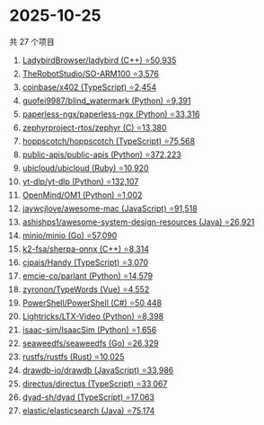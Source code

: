 # 2025-10-25

共 27 个项目

<!-- BEGIN GITHUB -->
<!-- 最后更新时间 2025-10-25 20:15:00 +0800 -->
1. [LadybirdBrowser/ladybird (C++) ⭐50,935](https://github.com/LadybirdBrowser/ladybird)
1. [TheRobotStudio/SO-ARM100 ⭐3,576](https://github.com/TheRobotStudio/SO-ARM100)
1. [coinbase/x402 (TypeScript) ⭐2,454](https://github.com/coinbase/x402)
1. [guofei9987/blind_watermark (Python) ⭐9,391](https://github.com/guofei9987/blind_watermark)
1. [paperless-ngx/paperless-ngx (Python) ⭐33,316](https://github.com/paperless-ngx/paperless-ngx)
1. [zephyrproject-rtos/zephyr (C) ⭐13,380](https://github.com/zephyrproject-rtos/zephyr)
1. [hoppscotch/hoppscotch (TypeScript) ⭐75,568](https://github.com/hoppscotch/hoppscotch)
1. [public-apis/public-apis (Python) ⭐372,223](https://github.com/public-apis/public-apis)
1. [ubicloud/ubicloud (Ruby) ⭐10,920](https://github.com/ubicloud/ubicloud)
1. [yt-dlp/yt-dlp (Python) ⭐132,107](https://github.com/yt-dlp/yt-dlp)
1. [OpenMind/OM1 (Python) ⭐1,002](https://github.com/OpenMind/OM1)
1. [jaywcjlove/awesome-mac (JavaScript) ⭐91,518](https://github.com/jaywcjlove/awesome-mac)
1. [ashishps1/awesome-system-design-resources (Java) ⭐26,921](https://github.com/ashishps1/awesome-system-design-resources)
1. [minio/minio (Go) ⭐57,090](https://github.com/minio/minio)
1. [k2-fsa/sherpa-onnx (C++) ⭐8,314](https://github.com/k2-fsa/sherpa-onnx)
1. [cjpais/Handy (TypeScript) ⭐3,070](https://github.com/cjpais/Handy)
1. [emcie-co/parlant (Python) ⭐14,579](https://github.com/emcie-co/parlant)
1. [zyronon/TypeWords (Vue) ⭐4,552](https://github.com/zyronon/TypeWords)
1. [PowerShell/PowerShell (C#) ⭐50,448](https://github.com/PowerShell/PowerShell)
1. [Lightricks/LTX-Video (Python) ⭐8,398](https://github.com/Lightricks/LTX-Video)
1. [isaac-sim/IsaacSim (Python) ⭐1,656](https://github.com/isaac-sim/IsaacSim)
1. [seaweedfs/seaweedfs (Go) ⭐26,329](https://github.com/seaweedfs/seaweedfs)
1. [rustfs/rustfs (Rust) ⭐10,025](https://github.com/rustfs/rustfs)
1. [drawdb-io/drawdb (JavaScript) ⭐33,986](https://github.com/drawdb-io/drawdb)
1. [directus/directus (TypeScript) ⭐33,067](https://github.com/directus/directus)
1. [dyad-sh/dyad (TypeScript) ⭐17,063](https://github.com/dyad-sh/dyad)
1. [elastic/elasticsearch (Java) ⭐75,174](https://github.com/elastic/elasticsearch)
<!-- END GITHUB -->